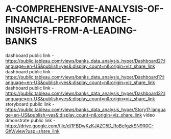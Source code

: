 # A-COMPREHENSIVE-ANALYSIS-OF-FINANCIAL-PERFORMANCE-INSIGHTS-FROM-A-LEADING-BANKS

dashboard public link - https://public.tableau.com/views/banks_data_analysis_hyper/Dashboard2?:language=en-US&publish=yes&:display_count=n&:origin=viz_share_link
dashboard public link - https://public.tableau.com/views/banks_data_analysis_hyper/Dashboard1?:language=en-US&publish=yes&:display_count=n&:origin=viz_share_link
dashboard public link - https://public.tableau.com/views/banks_data_analysis_hyper/Dashboard3?:language=en-US&publish=yes&:display_count=n&:origin=viz_share_link
storyboard public link - https://public.tableau.com/views/banks_data_analysis_hyper/Story1?:language=en-US&publish=yes&:display_count=n&:origin=viz_share_link
video dmonstrate public link - https://drive.google.com/file/d/1FBDwKzKJAZC5D_RoBefgzkSN9R0C-GhV/view?usp=share_link
